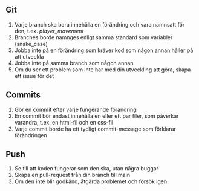 ## Git

1. Varje branch ska bara innehålla en förändring och vara namnsatt för den, t.ex. _player_movement_
2. Branches borde namnges enligt samma standard som variabler (snake_case)
3. Jobba inte på en förändring som kräver kod som någon annan håller på att utveckla
4. Jobba inte på samma branch som någon annan
5. Om du ser ett problem som inte har med din utveckling att göra, skapa ett issue för det

## Commits

1. Gör en commit efter varje fungerande förändring
2. En commit bör endast innehålla en eller ett par filer, som påverkar varandra, t.ex. en html-fil och en css-fil
3. Varje commit borde ha ett tydligt commit-message som förklarar förändringen

## Push

1. Se till att koden fungerar som den ska, utan några buggar
2. Skapa en pull-request från din branch till main
3. Om den inte blir godkänd, åtgärda problemet och försök igen
